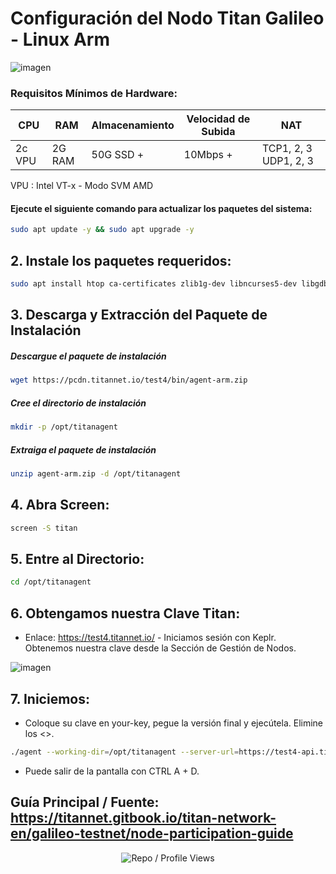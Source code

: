 # Configuración del Nodo Titan Galileo - Linux Arm

![imagen](https://github.com/user-attachments/assets/4c227290-b685-40f1-ae70-fe8524f85e3a)

### Requisitos Mínimos de Hardware:

| CPU      | RAM     | Almacenamiento | Velocidad de Subida | NAT                |
|----------|---------|--------------|-----------------|--------------------|
| 2c VPU   | 2G RAM  | 50G SSD +    | 10Mbps +        | TCP1, 2, 3 UDP1, 2, 3 |

VPU : Intel VT-x - Modo SVM AMD


#### Ejecute el siguiente comando para actualizar los paquetes del sistema:

```bash
sudo apt update -y && sudo apt upgrade -y
```
## 2. Instale los paquetes requeridos:

```bash
sudo apt install htop ca-certificates zlib1g-dev libncurses5-dev libgdbm-dev libnss3-dev tmux iptables curl nvme-cli git wget make jq libleveldb-dev build-essential pkg-config ncdu tar clang bsdmainutils lsb-release libssl-dev libreadline-dev libffi-dev jq gcc screen unzip lz4 -y
```

## 3. Descarga y Extracción del Paquete de Instalación

##### Descargue el paquete de instalación

```bash
wget https://pcdn.titannet.io/test4/bin/agent-arm.zip
```

##### Cree el directorio de instalación

```bash
mkdir -p /opt/titanagent
```
##### Extraiga el paquete de instalación

```bash
unzip agent-arm.zip -d /opt/titanagent
```

## 4. Abra Screen: 

```bash
screen -S titan
```

## 5. Entre al Directorio: 

```bash
cd /opt/titanagent
```

## 6. Obtengamos nuestra Clave Titan: 

- Enlace: https://test4.titannet.io/ - Iniciamos sesión con Keplr. Obtenemos nuestra clave desde la Sección de Gestión de Nodos.

![imagen](https://github.com/user-attachments/assets/1e2864ef-ba38-43a1-800d-37093b3b5f73)

## 7. Iniciemos: 

- Coloque su clave en your-key, pegue la versión final y ejecútela. Elimine los <>.

```bash
./agent --working-dir=/opt/titanagent --server-url=https://test4-api.titannet.io --key=<su-clave>
```

- Puede salir de la pantalla con CTRL A + D.

## Guía Principal / Fuente: https://titannet.gitbook.io/titan-network-en/galileo-testnet/node-participation-guide

<p align="center">
  <img src="https://komarev.com/ghpvc/?username=FurkanL0&style=flat-square&color=brightgreen&label=Profile+Views+/+Repo+Views+" alt="Repo / Profile Views" />
</p>
